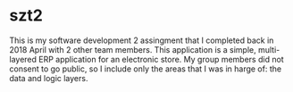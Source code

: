 # szt2
This is my software development 2 assingment that I completed back in 2018 April with 2 other team members.
This application is a simple, multi-layered ERP application for an electronic store. 
My group members did not consent to go public, so I include only the areas that I was in harge of: the data and logic layers. 
